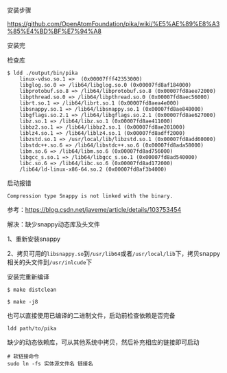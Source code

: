 

安装步骤

https://github.com/OpenAtomFoundation/pika/wiki/%E5%AE%89%E8%A3%85%E4%BD%BF%E7%94%A8



安装完

检查库

```shell
$ ldd ./output/bin/pika
	linux-vdso.so.1 =>  (0x00007fff42353000)
	libglog.so.0 => /lib64/libglog.so.0 (0x00007fd8af184000)
	libprotobuf.so.8 => /lib64/libprotobuf.so.8 (0x00007fd8aee72000)
	libpthread.so.0 => /lib64/libpthread.so.0 (0x00007fd8aec56000)
	librt.so.1 => /lib64/librt.so.1 (0x00007fd8aea4e000)
	libsnappy.so.1 => /lib64/libsnappy.so.1 (0x00007fd8ae848000)
	libgflags.so.2.1 => /lib64/libgflags.so.2.1 (0x00007fd8ae627000)
	libz.so.1 => /lib64/libz.so.1 (0x00007fd8ae411000)
	libbz2.so.1 => /lib64/libbz2.so.1 (0x00007fd8ae201000)
	liblz4.so.1 => /lib64/liblz4.so.1 (0x00007fd8adff2000)
	libzstd.so.1 => /usr/local/lib/libzstd.so.1 (0x00007fd8add60000)
	libstdc++.so.6 => /lib64/libstdc++.so.6 (0x00007fd8ada58000)
	libm.so.6 => /lib64/libm.so.6 (0x00007fd8ad756000)
	libgcc_s.so.1 => /lib64/libgcc_s.so.1 (0x00007fd8ad540000)
	libc.so.6 => /lib64/libc.so.6 (0x00007fd8ad172000)
	/lib64/ld-linux-x86-64.so.2 (0x00007fd8af3b4000)
```



启动报错

```
Compression type Snappy is not linked with the binary.
```



参考：https://blog.csdn.net/javeme/article/details/103753454

解决：缺少snappy动态库及头文件

1、重新安装snappy

2、拷贝可用的`libsnappy.so`到`/usr/lib64`或者`/usr/local/lib`下，拷贝snappy相关的头文件到`/usr/inlcude`下



安装完重新编译

```shell
$ make distclean

$ make -j8
```



也可以直接使用已编译的二进制文件，启动前检查依赖是否完备

```shell
ldd path/to/pika
```

缺少的动态依赖库，可从其他系统中拷贝，然后补充相应的链接即可启动

```shell
# 软链接命令
sudo ln -fs 实体源文件名 链接名
```

